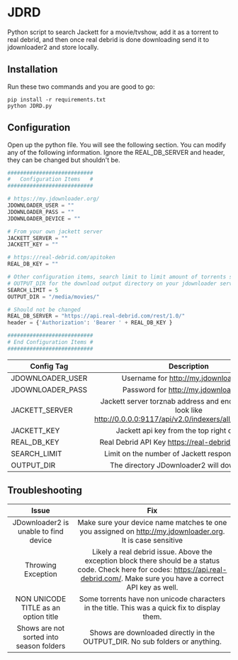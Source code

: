 # JDRD
Python script to search Jackett for a movie/tvshow, add it as a torrent to real debrid,
and then once real debrid is done downloading send it to jdownloader2 and store locally.

## Installation
Run these two commands and you are good to go:
```
pip install -r requirements.txt  
python JDRD.py
```

## Configuration
Open up the python file. You will see the following section. You can modify any of the
following information. Ignore the REAL_DB_SERVER and header, they can be changed but
shouldn't be.
```python
###########################
#   Configuration Items   #
###########################

# https://my.jdownloader.org/
JDOWNLOADER_USER = ""
JDOWNLOADER_PASS = ""
JDOWNLOADER_DEVICE = ""

# From your own jackett server
JACKETT_SERVER = ""
JACKETT_KEY = ""

# https://real-debrid.com/apitoken
REAL_DB_KEY = ""

# Other configuration items, search limit to limit amount of torrents shown
# OUTPUT_DIR for the download output directory on your jdownloader server
SEARCH_LIMIT = 5
OUTPUT_DIR = "/media/movies/"

# Should not be changed
REAL_DB_SERVER = "https://api.real-debrid.com/rest/1.0/"
header = {'Authorization': 'Bearer ' + REAL_DB_KEY }

###########################
# End Configuration Items #
###########################
```
|Config Tag|Description|
|------|:-----:|
|JDOWNLOADER_USER|Username for http://my.jdownloader.org |
|JDOWNLOADER_PASS|Password for http://my.jdownloader.org |
|JACKETT_SERVER|Jackett server torznab address and endpoint. Should look like http://0.0.0.0:9117/api/v2.0/indexers/all/results/torznab |
|JACKETT_KEY|Jackett api key from the top right of Jackett|
|REAL_DB_KEY|Real Debrid API Key https://real-debrid.com/apitoken |
|SEARCH_LIMIT|Limit on the number of Jackett responses returned |
|OUTPUT_DIR|The directory JDownloader2 will download into |

## Troubleshooting

|Issue|Fix|
|:-----:|:----:|
|JDownloader2 is unable to find device| Make sure your device name matches te one you assigned on http://my.jdownloader.org. It is case sensitive |
|Throwing Exception| Likely a real debrid issue. Above the exception block there should be a status code. Check here for codes: https://api.real-debrid.com/. Make sure you have a correct API key as well. |
|NON UNICODE TITLE as an option title| Some torrents have non unicode characters in the title. This was a quick fix to display them. |
|Shows are not sorted into season folders| Shows are downloaded directly in the OUTPUT_DIR. No sub folders or anything. | 